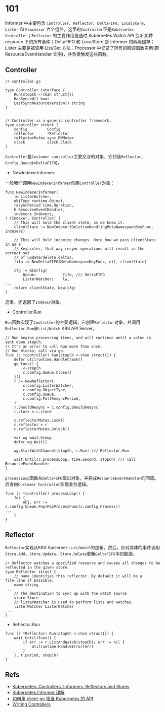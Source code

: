 # 101

Informer 中主要包含 `Controller`、`Reflector`、`DeltaFIFO`、`LocalStore`、`Lister` 和 `Processor` 六个组件，这里的`Controller`不是`Kubernetes Controller`；`Reflector` 的主要作用是通过 Kubernetes Watch API 监听某种 resource 下的所有事件；DeltaFIFO 和 LocalStore 是 Informer 的两级缓存；Lister 主要是被调用 List/Get 方法；Processor 中记录了所有的回调函数实例(即 ResourceEventHandler 实例)，并负责触发这些函数。


## Controller

```
// controller.go

type Controller interface {
	Run(stopCh <-chan struct{})
	HasSynced() bool
	LastSyncResourceVersion() string
}


// Controller is a generic controller framework.
type controller struct {
	config         Config
	reflector      *Reflector
	reflectorMutex sync.RWMutex
	clock          clock.Clock
}
```

`Controller`是`Customer controller`主要交涉的对象，它封装`Reflector`，`Config.Queue`(=`DeltaFIFO`)。

* NewIndexerInformer

一般我们调用`NewIndexerInformer`创建`Controller`对象：

```
func NewIndexerInformer(
	lw ListerWatcher,
	objType runtime.Object,
	resyncPeriod time.Duration,
	h ResourceEventHandler,
	indexers Indexers,
) (Indexer, Controller) {
	// This will hold the client state, as we know it.
	clientState := NewIndexer(DeletionHandlingMetaNamespaceKeyFunc, indexers)

	// This will hold incoming changes. Note how we pass clientState in as a
	// KeyLister, that way resync operations will result in the correct set
	// of update/delete deltas.
	fifo := NewDeltaFIFO(MetaNamespaceKeyFunc, nil, clientState)

	cfg := &Config{
		Queue:            fifo, /// DeltaFIFO
		ListerWatcher:    lw,
...
	return clientState, New(cfg)
}
```

这里，还返回了`Indexer`对象。


* Controller.Run

`Run`函数实现了`Controller`的主要逻辑，它创建`Reflector`对象，并调用`Reflector.Run`来`List/Watch` K8S API Server。

```
// Run begins processing items, and will continue until a value is sent down stopCh.
// It's an error to call Run more than once.
// Run blocks; call via go.
func (c *controller) Run(stopCh <-chan struct{}) {
	defer utilruntime.HandleCrash()
	go func() {
		<-stopCh
		c.config.Queue.Close()
	}()
	r := NewReflector(
		c.config.ListerWatcher,
		c.config.ObjectType,
		c.config.Queue,
		c.config.FullResyncPeriod,
	)
	r.ShouldResync = c.config.ShouldResync
	r.clock = c.clock

	c.reflectorMutex.Lock()
	c.reflector = r
	c.reflectorMutex.Unlock()

	var wg wait.Group
	defer wg.Wait()

	wg.StartWithChannel(stopCh, r.Run) /// Reflector.Run

	wait.Until(c.processLoop, time.Second, stopCh) /// call ResourceEventHandler
}
```

`processLoop`函数从`DeltaFIFO`取出对象，并完成`ResourceEventHandler`的回调。后者由`Customer Controller`实现业务逻辑。

```
func (c *controller) processLoop() {
	for {
		obj, err := c.config.Queue.Pop(PopProcessFunc(c.config.Process))
...
	}
}
```


## Reflector

`Reflector`实现从K8S Apiserver `List/Watch`的逻辑。然后，针对具体的事件调用`Store.Add`，`Store.Update`，`Store.Delete`更新`DeltaFIFO`中的数据。

```
// Reflector watches a specified resource and causes all changes to be reflected in the given store.
type Reflector struct {
	// name identifies this reflector. By default it will be a file:line if possible.
	name string
...
	// The destination to sync up with the watch source
	store Store
	// listerWatcher is used to perform lists and watches.
	listerWatcher ListerWatcher
...
}
```

* Reflector.Run

```
func (r *Reflector) Run(stopCh <-chan struct{}) {
	wait.Until(func() {
		if err := r.ListAndWatch(stopCh); err != nil {
			utilruntime.HandleError(err)
		}
	}, r.period, stopCh)
}
```

## Refs

* [Kubernetes: Controllers, Informers, Reflectors and Stores](https://borismattijssen.github.io/articles/kubernetes-informers-controllers-reflectors-stores)
* [Kubernetes Informer 详解](https://www.kubernetes.org.cn/2693.html)
* [如何用 client-go 拓展 Kubernetes 的 API](https://mp.weixin.qq.com/s?__biz=MzU1OTAzNzc5MQ==&mid=2247484052&idx=1&sn=cec9f4a1ee0d21c5b2c51bd147b8af59&chksm=fc1c2ea4cb6ba7b283eef5ac4a45985437c648361831bc3e6dd5f38053be1968b3389386e415&scene=21#wechat_redirect)
* [Writing Controllers](https://github.com/kubernetes/community/blob/8decfe4/contributors/devel/controllers.md)